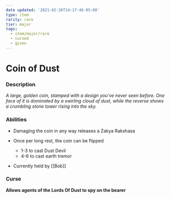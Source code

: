 ```yaml
---
date updated: '2021-02-26T14:17:46-05:00'
type: item
rarity: rare
tier: major
tags:
  - item/major/rare
  - cursed
  - given
---
```


# Coin of Dust

### Description
_A large, golden coin, stamped with a design you've never seen before. One face of it is dominated by a swirling cloud of dust, while the reverse shows a crumbling stone tower rising into the sky._

### Abilities
- Damaging the coin in any way releases a Zakya Rakshasa

- Once per long rest, the coin can be flipped
	- 1-3 to cast Dust Devil
	- 4-6 to cast earth tremor

- Currently held by [[Bob]]

### Curse
**Allows agents of the Lords Of Dust to spy on the bearer**
